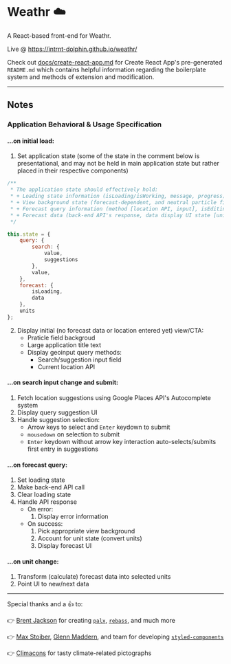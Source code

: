 # Weathr :cloud:
A React-based front-end for Weathr.

Live @ https://intrnt-dolphin.github.io/weathr/

Check out [docs/create-react-app.md](docs/create-react-app.md) for Create React App's pre-generated `README.md` which contains helpful information regarding the boilerplate system and methods of extension and modification.

---

## Notes

### Application Behavioral & Usage Specification
#### ...on initial load:
1. Set application state (some of the state in the comment below is presentational, and may not be held in main application state but rather placed in their respective components)
```js
/**
 * The application state should effectively hold:
 * + Loading state information (isLoading/isWorking, message, progress)
 * + View background state (forecast-dependent, and neutral particle field if no forecast is loaded)
 * + Forecast query information (method [location API, input], isEditing [for suggestions, UI changes, etc.])
 * + Forecast data (back-end API's response, data display UI state [units, currently displayed view, etc.])
 */

this.state = {
    query: {
        search: {
            value,
            suggestions
        },
        value,
    },
    forecast: {
        isLoading,
        data
    },
    units
};
```
2. Display initial (no forecast data or location entered yet) view/CTA:
    - Praticle field backgroud
    - Large application title text
    - Display geoinput query methods:
        + Search/suggestion input field
        + Current location API

#### ...on search input change and submit:
1. Fetch location suggestions using Google Places API's Autocomplete system
2. Display query suggestion UI
3. Handle suggestion selection:
    - Arrow keys to select and `Enter` keydown to submit
    - `mousedown` on selection to submit
    - `Enter` keydown without arrow key interaction auto-selects/submits first entry in suggestions

#### ...on forecast query:
1. Set loading state
2. Make back-end API call
3. Clear loading state
4. Handle API response
    - On error:
        1. Display error information
    - On success:
        1. Pick appropriate view background
        2. Account for unit state (convert units)
        3. Display forecast UI

#### ...on unit change:
1. Transform (calculate) forecast data into selected units
2. Point UI to new/next data

---

Special thanks and a :thumbsup: to:

:point_right: [Brent Jackson](http://jxnblk.com/) for creating [`palx`](https://palx.jxnblk.com), [`rebass`](http://jxnblk.com/rebass/), and much more

:point_right: [Max Stoiber](https://mxstbr.blog/), [Glenn Maddern](https://github.com/geelen), and team for developing [`styled-components`](https://www.styled-components.com/)

:point_right: [Climacons](http://adamwhitcroft.com/climacons/) for tasty climate-related pictographs
